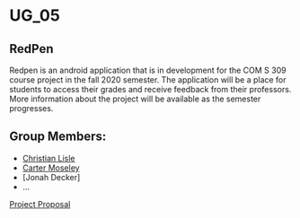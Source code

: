 # UG_05
## RedPen
Redpen is an android application that is in development for the COM S 309 course project in the fall 2020 semester. The application will be a place for students to access their grades and receive feedback from their professors. More information about the project will be available as the semester progresses.
## Group Members:
* [Christian Lisle](http://christianlisle.com/)
* [Carter Moseley](cartermoseley.com)
* [Jonah Decker]
* ...

[Project Proposal](https://canvas.iastate.edu/groups/134229/pages/project-proposal)